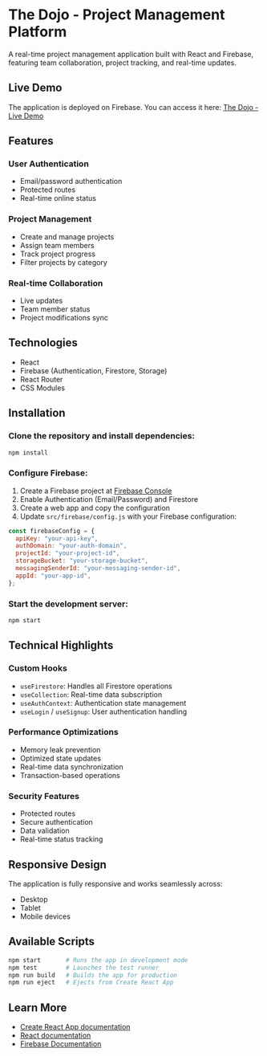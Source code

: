 # The Dojo - Project Management Platform

A real-time project management application built with React and Firebase, featuring team collaboration, project tracking, and real-time updates.

## Live Demo
The application is deployed on Firebase. You can access it here:
[The Dojo - Live Demo](https://thedojosite-52b00.web.app)

## Features

### User Authentication
- Email/password authentication
- Protected routes
- Real-time online status

### Project Management
- Create and manage projects
- Assign team members
- Track project progress
- Filter projects by category

### Real-time Collaboration
- Live updates
- Team member status
- Project modifications sync

## Technologies
- React
- Firebase (Authentication, Firestore, Storage)
- React Router
- CSS Modules

## Installation

### Clone the repository and install dependencies:
```sh
npm install
```

### Configure Firebase:
1. Create a Firebase project at [Firebase Console](https://console.firebase.google.com/)
2. Enable Authentication (Email/Password) and Firestore
3. Create a web app and copy the configuration
4. Update `src/firebase/config.js` with your Firebase configuration:
```js
const firebaseConfig = {
  apiKey: "your-api-key",
  authDomain: "your-auth-domain",
  projectId: "your-project-id",
  storageBucket: "your-storage-bucket",
  messagingSenderId: "your-messaging-sender-id",
  appId: "your-app-id",
};
```

### Start the development server:
```sh
npm start
```

## Technical Highlights

### Custom Hooks
- `useFirestore`: Handles all Firestore operations
- `useCollection`: Real-time data subscription
- `useAuthContext`: Authentication state management
- `useLogin` / `useSignup`: User authentication handling

### Performance Optimizations
- Memory leak prevention
- Optimized state updates
- Real-time data synchronization
- Transaction-based operations

### Security Features
- Protected routes
- Secure authentication
- Data validation
- Real-time status tracking

## Responsive Design
The application is fully responsive and works seamlessly across:
- Desktop
- Tablet
- Mobile devices

## Available Scripts
```sh
npm start       # Runs the app in development mode
npm test        # Launches the test runner
npm run build   # Builds the app for production
npm run eject   # Ejects from Create React App
```

## Learn More
- [Create React App documentation](https://reactjs.org/docs/getting-started.html)
- [React documentation](https://reactjs.org/)
- [Firebase Documentation](https://firebase.google.com/docs/)

